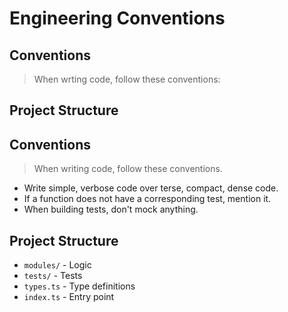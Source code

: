 # Engineering Conventions

## Conventions
> When wrting code, follow these conventions:

## Project Structure


## Conventions
> When writing code, follow these conventions.

- Write simple, verbose code over terse, compact, dense code.
- If a function does not have a corresponding test, mention it.
- When building tests, don't mock anything.

## Project Structure
- `modules/` - Logic
- `tests/` - Tests
- `types.ts` - Type definitions
- `index.ts` - Entry point
